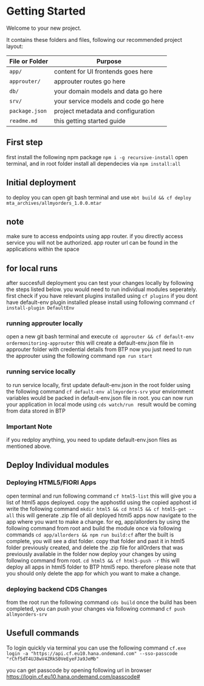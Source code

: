 # Getting Started

Welcome to your new project.

It contains these folders and files, following our recommended project layout:

File or Folder | Purpose
---------|----------
`app/` | content for UI frontends goes here
`approuter/` | approuter routes go here
`db/` | your domain models and data go here
`srv/` | your service models and code go here
`package.json` | project metadata and configuration
`readme.md` | this getting started guide

## First step
first install the following npm package
```npm i -g recursive-install```
open terminal, and in root folder install all dependecies via
```npm install:all ```

## Initial deployment
to deploy you can open git bash terminal and use 
``` mbt build && cf deploy mta_archives/allmyorders_1.0.0.mtar ```

## note
make sure to access endpoints using app router. if you directly access service you will not be authorized. app router url can be found in the applications within the space
## for local runs
after succesfull deployment you can test your changes locally by following the steps listed below.
you would need to run individual modules seperately.
first check if you have relevant plugins installed using
``` cf plugins ```
if you dont have default-env plugin installed
please install using following command
``` cf install-plugin DefaultEnv ```

### running approuter locally
open a new git bash terminal and execute
``` cd approuter && cf default-env ordermonitoring-approuter ```
this will create a default-env.json file in approuter folder with credential details from BTP
now you just need to run the approuter using the following command
``` npm run start ```
### running service locally
to run service locally, first update default-env.json in the root folder using the following command
``` cf default-env allmyorders-srv ```
your enviornment variables would be packed in default-env.json file in root.
you can now run your application in local mode using 
```cds watch/run ```
result would be coming from data stored in BTP

### Important Note
if you redploy anything, you need to update default-env.json files as mentioned above.

## Deploy Individual modules
### Deploying HTML5/FIORI Apps

open terminal and run following command
``` cf html5-list ```
this will give you a list of html5 apps deployed. copy the apphostId
using the copied apphost id write the following command
``` mkdir html5 && cd html5 && cf html5-get --all ```
this will generate .zip file of all deployed html5 apps
now navigate to the app where you want to make a change. for eg, app/allorders by using the following command from root and build the module once via following commands
``` cd app/allorders && npm run build:cf ```
after the built is complete, you will see a dist folder. copy that folder and past it in html5 folder previously created, and delete the .zip file for allOrders that was previously available in the folder
now deploy your changes by using following command from root.
``` cd html5 && cf html5-push -r ```
this will deploy all apps in html5 folder to BTP html5 repo. therefore please note that you should only delete the app for which you want to make a change.

### deploying backend CDS Changes
from the root run the following command
``` cds build ```
once the build has been completed, you can push your changes via following command
``` cf push allmyorders-srv ```

## Usefull commands
To login quickly via terminal you can use the following command
```cf.exe login -a "https://api.cf.eu10.hana.ondemand.com" --sso-passcode "rChf5dT4UJ8wV4ZRkS0VeEyeFJa9JeMb" ```

you can get passcode by opening following url in browser
https://login.cf.eu10.hana.ondemand.com/passcode#

